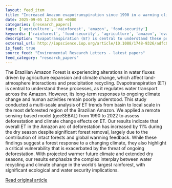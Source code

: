 ```yaml
---
layout: feed_item
title: "Increased Amazon evapotranspiration since 1990 in a warming climate"
date: 2025-09-05 12:50:08 +0000
categories: [research_papers]
tags: ['agriculture', 'rainforest', 'amazon', 'food-security']
keywords: ['rainforest', 'food-security', 'agriculture', 'amazon', 'evapotranspiration', 'increased']
description: "Evapotranspiration (ET) is central to understand these processes, as it regulates water transport across the Amazon"
external_url: http://iopscience.iop.org/article/10.1088/1748-9326/adfc00
is_feed: true
source_feed: "Environmental Research Letters - latest papers"
feed_category: "research_papers"
---
```


The Brazilian Amazon Forest is experiencing alterations in water fluxes driven by agriculture expansion and climate change, which affect land-atmosphere interactions and precipitation recycling. Evapotranspiration (ET) is central to understand these processes, as it regulates water transport across the Amazon. However, its long-term responses to ongoing climate change and human activities remain poorly understood. This study conducted a multi-scale analysis of ET trends from basin to local scale in the most deforested region of the Brazilian Amazon. We applied a remote sensing-based model (geeSEBAL) from 1990 to 2022 to assess deforestation and climate change effects on ET. Our results indicate that overall ET in the Amazon arc of deforestation has increased by 11% during the dry season despite significant forest removal, largely due to the contribution of intact forests and global warming feedback. While these findings suggest a forest response to a changing climate, they also highlight a critical vulnerability that is exacerbated by the threat of ongoing deforestation. With projected warmer future climate and extended dry seasons, our results emphasize the complex interplay between water recycling and climate change in the world’s largest rainforest, with significant ecological and water security implications.

[Read original article](http://iopscience.iop.org/article/10.1088/1748-9326/adfc00)
